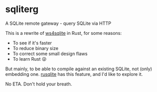 # sqliterg
A SQLite remote gateway - query SQLite via HTTP

This is a rewrite of [ws4sqlite](https://github.com/proofrock/ws4sqlite) in Rust, for some reasons:

- To see if it's faster
- To reduce binary size
- To correct some small design flaws
- To learn Rust 😜

But mainly, to be able to compile against an existing SQLite, not (only) embedding one. [rusqlite](https://docs.rs/rusqlite/latest/rusqlite/) has this feature, and I'd like to explore it.

No ETA. Don't hold your breath.

